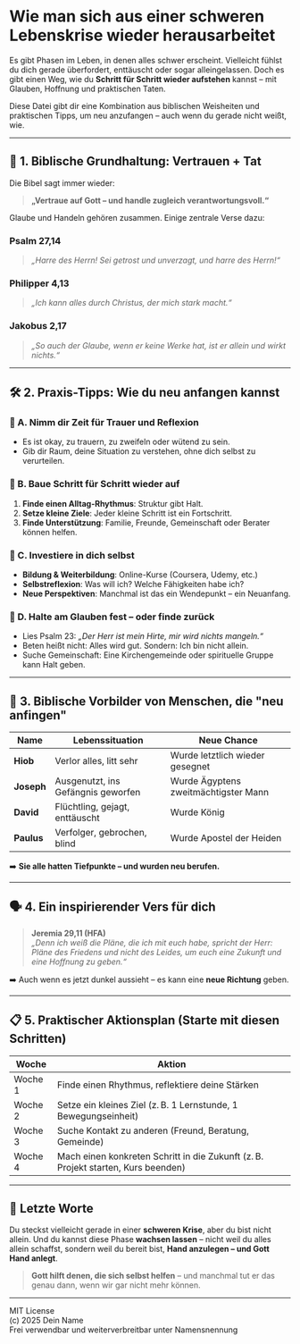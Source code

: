 # Wie man sich aus einer schweren Lebenskrise wieder herausarbeitet

Es gibt Phasen im Leben, in denen alles schwer erscheint. Vielleicht fühlst du dich gerade überfordert, enttäuscht oder sogar alleingelassen. Doch es gibt einen Weg, wie du **Schritt für Schritt wieder aufstehen** kannst – mit Glauben, Hoffnung und praktischen Taten.

Diese Datei gibt dir eine Kombination aus biblischen Weisheiten und praktischen Tipps, um neu anzufangen – auch wenn du gerade nicht weißt, wie.

---

## 🧭 1. Biblische Grundhaltung: Vertrauen + Tat

Die Bibel sagt immer wieder:

> **„Vertraue auf Gott – und handle zugleich verantwortungsvoll.“**

Glaube und Handeln gehören zusammen. Einige zentrale Verse dazu:

### Psalm 27,14
> _„Harre des Herrn! Sei getrost und unverzagt, und harre des Herrn!“_

### Philipper 4,13
> _„Ich kann alles durch Christus, der mich stark macht.“_

### Jakobus 2,17
> _„So auch der Glaube, wenn er keine Werke hat, ist er allein und wirkt nichts.“_

---

## 🛠️ 2. Praxis-Tipps: Wie du neu anfangen kannst

### 💬 A. Nimm dir Zeit für Trauer und Reflexion
- Es ist okay, zu trauern, zu zweifeln oder wütend zu sein.
- Gib dir Raum, deine Situation zu verstehen, ohne dich selbst zu verurteilen.

### 🧱 B. Baue Schritt für Schritt wieder auf
1. **Finde einen Alltag-Rhythmus**: Struktur gibt Halt.
2. **Setze kleine Ziele**: Jeder kleine Schritt ist ein Fortschritt.
3. **Finde Unterstützung**: Familie, Freunde, Gemeinschaft oder Berater können helfen.

### 🧰 C. Investiere in dich selbst
- **Bildung & Weiterbildung**: Online-Kurse (Coursera, Udemy, etc.)
- **Selbstreflexion**: Was will ich? Welche Fähigkeiten habe ich?
- **Neue Perspektiven**: Manchmal ist das ein Wendepunkt – ein Neuanfang.

### 🙏 D. Halte am Glauben fest – oder finde zurück
- Lies Psalm 23: *„Der Herr ist mein Hirte, mir wird nichts mangeln.“*
- Beten heißt nicht: Alles wird gut. Sondern: Ich bin nicht allein.
- Suche Gemeinschaft: Eine Kirchengemeinde oder spirituelle Gruppe kann Halt geben.

---

## 📖 3. Biblische Vorbilder von Menschen, die "neu anfingen"

| Name | Lebenssituation | Neue Chance |
|------|------------------|-------------|
| **Hiob** | Verlor alles, litt sehr | Wurde letztlich wieder gesegnet |
| **Joseph** | Ausgenutzt, ins Gefängnis geworfen | Wurde Ägyptens zweitmächtigster Mann |
| **David** | Flüchtling, gejagt, enttäuscht | Wurde König |
| **Paulus** | Verfolger, gebrochen, blind | Wurde Apostel der Heiden |

➡️ **Sie alle hatten Tiefpunkte – und wurden neu berufen.**

---

## 🗣️ 4. Ein inspirierender Vers für dich

> **Jeremia 29,11 (HFA)**  
> _„Denn ich weiß die Pläne, die ich mit euch habe, spricht der Herr: Pläne des Friedens und nicht des Leides, um euch eine Zukunft und eine Hoffnung zu geben.“_

➡️ Auch wenn es jetzt dunkel aussieht – es kann eine **neue Richtung** geben.

---

## 📋 5. Praktischer Aktionsplan (Starte mit diesen Schritten)

| Woche | Aktion |
|-------|--------|
| Woche 1 | Finde einen Rhythmus, reflektiere deine Stärken |
| Woche 2 | Setze ein kleines Ziel (z. B. 1 Lernstunde, 1 Bewegungseinheit) |
| Woche 3 | Suche Kontakt zu anderen (Freund, Beratung, Gemeinde) |
| Woche 4 | Mach einen konkreten Schritt in die Zukunft (z. B. Projekt starten, Kurs beenden) |

---

## 🎯 Letzte Worte

Du steckst vielleicht gerade in einer **schweren Krise**, aber du bist nicht allein. Und du kannst diese Phase **wachsen lassen** – nicht weil du alles allein schaffst, sondern weil du bereit bist, **Hand anzulegen – und Gott Hand anlegt**.

> **Gott hilft denen, die sich selbst helfen** – und manchmal tut er das genau dann, wenn wir gar nicht mehr können.

---

MIT License  
(c) 2025 Dein Name  
Frei verwendbar und weiterverbreitbar unter Namensnennung